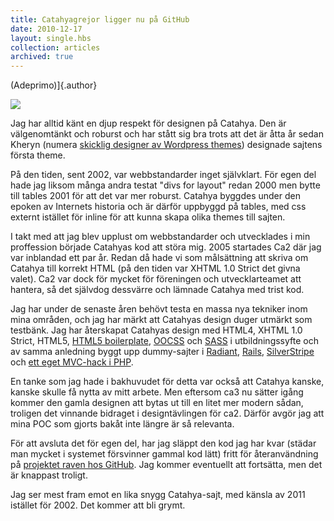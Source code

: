 ```yaml
---
title: Catahyagrejor ligger nu på GitHub
date: 2010-12-17
layout: single.hbs
collection: articles
archived: true
---
```

(Adeprimo)]{.author}

![](../../../image/2010/12/18775682-untitled.jpg)

Jag har alltid känt en djup respekt för designen på Catahya. Den är
välgenomtänkt och roburst och har stått sig bra trots att det är åtta år
sedan Kheryn (numera [skicklig designer av Wordpress
themes](http://frostpress.com/)) designade sajtens första theme.

På den tiden, sent 2002, var webbstandarder inget självklart. För egen
del hade jag liksom många andra testat \"divs for layout\" redan 2000
men bytte till tables 2001 för att det var mer roburst. Catahya byggdes
under den epoken av Internets historia och är därför uppbyggd på tables,
med css externt istället för inline för att kunna skapa olika themes
till sajten.

I takt med att jag blev upplust om webbstandarder och utvecklades i min
proffession började Catahyas kod att störa mig. 2005 startades Ca2 där
jag var inblandad ett par år. Redan då hade vi som målsättning att
skriva om Catahya till korrekt HTML (på den tiden var XHTML 1.0 Strict
det givna valet). Ca2 var dock för mycket för föreningen och
utvecklarteamet att hantera, så det självdog dessvärre och lämnade
Catahya med trist kod.

Jag har under de senaste åren behövt testa en massa nya tekniker inom
mina områden, och jag har märkt att Catahyas design duger utmärkt som
testbänk. Jag har återskapat Catahyas design med HTML4, XHTML 1.0
Strict, HTML5, [HTML5 boilerplate](http://html5boilerplate.com),
[OOCSS](https://github.com/stubbornella/oocss/wiki/) och
[SASS](http://sass-lang.com) i utbildningssyfte och av samma anledning
byggt upp dummy-sajter i [Radiant](http://radiantcms.org),
[Rails](rubyonrails.org), [SilverStripe](http://silverstripe.org) och
[ett eget MVC-hack i PHP](/tag/mwa).

En tanke som jag hade i bakhuvudet för detta var också att Catahya
kanske, kanske skulle få nytta av mitt arbete. Men eftersom ca3 nu
sätter igång kommer den gamla designen att bytas ut till en litet mer
modern sådan, troligen det vinnande bidraget i designtävlingen för ca2.
Därför avgör jag att mina POC som gjorts bakåt inte längre är så
relevanta.

För att avsluta det för egen del, har jag släppt den kod jag har kvar
(städar man mycket i systemet försvinner gammal kod lätt) fritt för
återanvändning på [projektet raven hos
GitHub](http://github.com/madr/raven). Jag kommer eventuellt att
fortsätta, men det är knappast troligt.

Jag ser mest fram emot en lika snygg Catahya-sajt, med känsla av 2011
istället för 2002. Det kommer att bli grymt.
